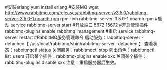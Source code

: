 #安装erlang
yum install erlang
#安装MQ
wget http://www.rabbitmq.com/releases/rabbitmq-server/v3.5.0/rabbitmq-server-3.5.0-1.noarch.rpm
rpm -ivh rabbitmq-server-3.5.0-1.noarch.rpm
#启动
service rabbitmq-server start
#开放端口
5672  15672
#开启管理插件
rabbitmq-plugins enable rabbitmq_management
#重启
service rabbitmq-server restart
#RabbitMQ服务管理命令
启动服务：rabbitmq-server -detached【 /usr/local/rabbitmq/sbin/rabbitmq-server  -detached 】
查看状态：rabbitmqctl status
关闭服务：rabbitmqctl stop
列出角色：rabbitmqctl list_users
开启某个插件：rabbitmq-plugins enable xxx
关闭某个插件：rabbitmq-plugins disable xxx
注意：重启服务器后生效。
